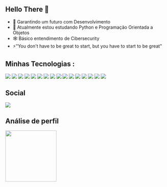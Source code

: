 ## Hello There 👋
- 🌙 Garantindo um futuro com Desenvolvimento
- 🐉 Atualmente estou estudando Python e Programação Orientada a Objetos
- 🕸️ Básico entendimento de Cibersecurity
- ⚡"You don't have to be great to start, but you have to start to be great"
## Minhas Tecnologias :
<div>
  <img src="https://img.shields.io/badge/Figma-F24E1E?style=for-the-badge&logo=figma&logoColor=white"></img>
  <img src="https://img.shields.io/badge/Bootstrap-563D7C?style=for-the-badge&logo=bootstrap&logoColor=white"></img>
  <img src="https://img.shields.io/badge/Docker-2CA5E0?style=for-the-badge&logo=docker&logoColor=white"></img>
  <img src="https://img.shields.io/badge/Flask-000000?style=for-the-badge&logo=flask&logoColor=white"></img>
  <img src="https://img.shields.io/badge/Postman-FF6C37?style=for-the-badge&logo=Postman&logoColor=white"></img>
  <img src="https://img.shields.io/badge/VSCode-0078D4?style=for-the-badge&logo=visual%20studio%20code&logoColor=white"></img>
  <img src="https://img.shields.io/badge/CSS3-1572B6?style=for-the-badge&logo=css3&logoColor=white"></img>
  <img src="https://img.shields.io/badge/HTML5-E34F26?style=for-the-badge&logo=html5&logoColor=white"></img>
  <img src="https://img.shields.io/badge/JavaScript-323330?style=for-the-badge&logo=javascript&logoColor=F7DF1E"></img>
  <img src="https://img.shields.io/badge/Python-FFD43B?style=for-the-badge&logo=python&logoColor=blue"></img>
  <img src="https://img.shields.io/badge/Notion-000000?style=for-the-badge&logo=notion&logoColor=white"></img>
  <img src="https://img.shields.io/badge/Linux-FCC624?style=for-the-badge&logo=linux&logoColor=black"></img>
  <img src="https://img.shields.io/badge/Kali_Linux-557C94?style=for-the-badge&logo=kali-linux&logoColor=white"></img>
  <img src="https://img.shields.io/badge/Ubuntu-E95420?style=for-the-badge&logo=ubuntu&logoColor=white"></img>
  <img src="https://img.shields.io/badge/Windows-0078D6?style=for-the-badge&logo=windows&logoColor=white"></img>
  <img src="https://img.shields.io/badge/GIT-E44C30?style=for-the-badge&logo=git&logoColor=white"></img>
</div>

## Social
<!-- <a><img src="https://img.shields.io/badge/TikTok-000000?style=for-the-badge&logo=tiktok&logoColor=white"></img></a>
<a><img src="https://img.shields.io/badge/YouTube-FF0000?style=for-the-badge&logo=youtube&logoColor=white"></img></a> -->
<a href="https://www.linkedin.com/in/enzo-roosch-queiroz/" target="_blank"><img src="https://img.shields.io/badge/-LinkedIn-%230077B5?style=for-the-badge&logo=linkedin&logoColor=white"></a>

## Análise de perfil
<a href="https://github.com/enzorooschqueiroz">
<img height="160em" src="https://github-readme-stats.vercel.app/api/top-langs/?username=enzorooschqueiroz&layout=compact&langs_count=7&theme=dark"/>


